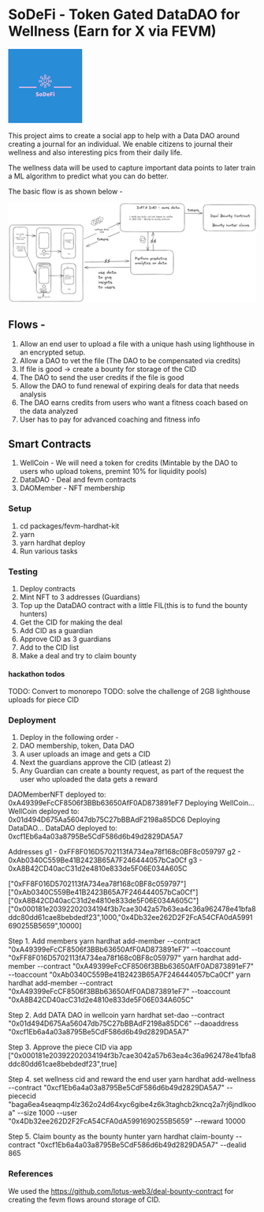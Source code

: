 # SoDeFi - Token Gated DataDAO for Wellness (Earn for X via FEVM)
![Logo](./assets/images/SoDeFi-logos/SoDeFi-logos-50.jpeg)


This project aims to create a social app to help with a Data DAO around creating a journal for an individual. 
We enable citizens to journal their wellness and also interesting pics from their daily life.

The wellness data will be used to capture important data points to later train a ML algorithm to predict what you can do better.

The basic flow is as shown below - 

![Flow](./assets/images/sodefiver2.png)

## Flows - 
1. Allow an end user to upload a file with a unique hash using lighthouse in an encrypted setup.
1. Allow a DAO to vet the file (The DAO to be compensated via credits)
1. If file is good -> create a bounty for storage of the CID
1. The DAO to send the user credits if the file is good
1. Allow the DAO to fund renewal of expiring deals for data that needs analysis
1. The DAO earns credits from users who want a fitness coach based on the data analyzed
1. User has to pay for advanced coaching and fitness info

## Smart Contracts

1. WellCoin - We will need a token for credits (Mintable by the DAO to users who upload tokens, premint 10% for liquidity pools)
2. DataDAO - Deal and fevm contracts
3. DAOMember -  NFT membership

### Setup
1. cd packages/fevm-hardhat-kit
1. yarn
1. yarn hardhat deploy
1. Run various tasks

### Testing
1. Deploy contracts
1. Mint NFT to 3 addresses (Guardians)
1. Top up the DataDAO contract with a little FIL(this is to fund the bounty hunters)
1. Get the CID for making the deal
1. Add CID as a guardian 
1. Approve CID as 3 guardians
1. Add to the CID list
1. Make a deal and try to claim bounty

#### hackathon todos
TODO: Convert to monorepo
TODO: solve the challenge of 2GB lighthouse uploads for piece CID

### Deployment
1. Deploy in the following order - 
1. DAO membership, token, Data DAO
1. A user uploads an image and gets a CID
1. Next the guardians approve the CID (atleast 2)
1. Any Guardian can create a bounty request, as part of the request the user who uploaded the data gets a reward

DAOMemberNFT deployed to: 0xA49399eFcCF8506f3BBb63650AfF0AD873891eF7
Deploying WellCoin...
WellCoin deployed to: 0x01d494D675Aa56047db75C27bBBAdF2198a85DC6
Deploying DataDAO...
DataDAO deployed to: 0xcf1Eb6a4a03a8795Be5CdF586d6b49d2829DA5A7

Addresses
g1 - 0xFF8F016D5702113fA734ea78f168c0BF8c059797
g2 - 0xAb0340C559Be41B2423B65A7F246444057bCa0Cf
g3 - 0xA8B42CD40acC31d2e4810e833de5F06E034A605C

["0xFF8F016D5702113fA734ea78f168c0BF8c059797"]
["0xAb0340C559Be41B2423B65A7F246444057bCa0Cf"]
["0xA8B42CD40acC31d2e4810e833de5F06E034A605C"]
["0x000181e20392202034194f3b7cae3042a57b63ea4c36a962478e41bfa8ddc80dd61cae8bebdedf23",1000,"0x4Db32ee262D2F2FcA54CFA0dA5991690255B5659",10000]

Step 1. Add members
yarn hardhat add-member --contract "0xA49399eFcCF8506f3BBb63650AfF0AD873891eF7" --toaccount "0xFF8F016D5702113fA734ea78f168c0BF8c059797"
yarn hardhat add-member --contract "0xA49399eFcCF8506f3BBb63650AfF0AD873891eF7" --toaccount "0xAb0340C559Be41B2423B65A7F246444057bCa0Cf"
yarn hardhat add-member --contract "0xA49399eFcCF8506f3BBb63650AfF0AD873891eF7" --toaccount "0xA8B42CD40acC31d2e4810e833de5F06E034A605C"


Step 2. Add DATA DAO in wellcoin
yarn hardhat set-dao --contract "0x01d494D675Aa56047db75C27bBBAdF2198a85DC6" --daoaddress "0xcf1Eb6a4a03a8795Be5CdF586d6b49d2829DA5A7"

Step 3. Approve the piece CID via app
["0x000181e20392202034194f3b7cae3042a57b63ea4c36a962478e41bfa8ddc80dd61cae8bebdedf23",true]

Step 4. set wellness cid and reward the end user
yarn hardhat add-wellness --contract "0xcf1Eb6a4a03a8795Be5CdF586d6b49d2829DA5A7" --piececid "baga6ea4seaqmp4lz362o24d64xyc6gibe4z6k3taghcb2kncq2a7rj6jndlkooa" --size 1000 --user "0x4Db32ee262D2F2FcA54CFA0dA5991690255B5659" --reward 10000

Step 5. Claim bounty as the bounty hunter
yarn hardhat claim-bounty --contract "0xcf1Eb6a4a03a8795Be5CdF586d6b49d2829DA5A7" --dealid 865

### References
We used the https://github.com/lotus-web3/deal-bounty-contract for creating the fevm flows around storage of CID. 